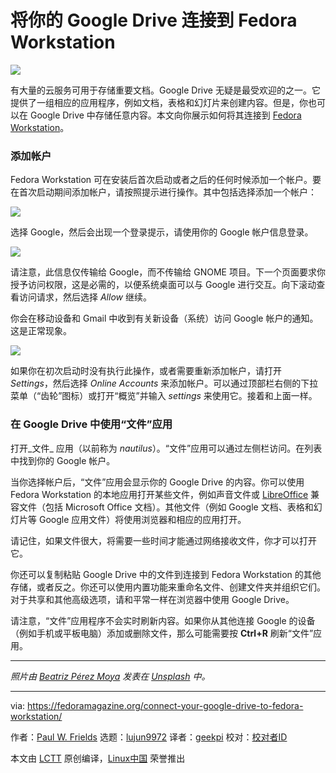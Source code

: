 [#]: collector: (lujun9972)
[#]: translator: (geekpi)
[#]: reviewer: ( )
[#]: publisher: ( )
[#]: url: ( )
[#]: subject: (Connect your Google Drive to Fedora Workstation)
[#]: via: (https://fedoramagazine.org/connect-your-google-drive-to-fedora-workstation/)
[#]: author: (Paul W. Frields https://fedoramagazine.org/author/pfrields/)

将你的 Google Drive 连接到 Fedora Workstation
======

![][1]

有大量的云服务可用于存储重要文档。Google Drive 无疑是最受欢迎的之一。它提供了一组相应的应用程序，例如文档，表格和幻灯片来创建内容。但是，你也可以在 Google Drive 中存储任意内容。本文向你展示如何将其连接到 [Fedora Workstation][2]。

### 添加帐户

Fedora Workstation 可在安装后首次启动或者之后的任何时候添加一个帐户。要在首次启动期间添加帐户，请按照提示进行操作。其中包括选择添加一个帐户：

![][3]

选择 Google，然后会出现一个登录提示，请使用你的 Google 帐户信息登录。

![][4]

请注意，此信息仅传输给 Google，而不传输给 GNOME 项目。下一个页面要求你授予访问权限，这是必需的，以便系统桌面可以与 Google 进行交互。向下滚动查看访问请求，然后选择 _Allow_ 继续。

你会在移动设备和 Gmail 中收到有关新设备（系统）访问 Google 帐户的通知。这是正常现象。

![][5]

如果你在初次启动时没有执行此操作，或者需要重新添加帐户，请打开 _Settings_，然后选择 _Online Accounts_ 来添加帐户。可以通过顶部栏右侧的下拉菜单（“齿轮”图标）或打开“概览”并输入 _settings_ 来使用它。接着和上面一样。

### 在 Google Drive 中使用“文件”应用

打开_文件_ 应用（以前称为 _nautilus_）。“文件”应用可以通过左侧栏访问。在列表中找到你的 Google 帐户。

当你选择帐户后，“文件”应用会显示你的 Google Drive 的内容。你可以使用 Fedora Workstation 的本地应用打开某些文件，例如声音文件或 [LibreOffice][6] 兼容文件（包括 Microsoft Office 文档）。其他文件（例如 Google 文档、表格和幻灯片等 Google 应用文件）将使用浏览器和相应的应用打开。

请记住，如果文件很大，将需要一些时间才能通过网络接收文件，你才可以打开它。

你还可以复制粘贴 Google Drive 中的文件到连接到 Fedora Workstation 的其他存储，或者反之。你还可以使用内置功能来重命名文件、创建文件夹并组织它们。对于共享和其他高级选项，请和平常一样在浏览器中使用 Google Drive。

请注意，“文件”应用程序不会实时刷新内容。如果你从其他连接 Google 的设备（例如手机或平板电脑）添加或删除文件，那么可能需要按 **Ctrl+R** 刷新“文件”应用。

* * *

_照片由 [Beatriz Pérez Moya][7] 发表在 [Unsplash][8] 中。_

--------------------------------------------------------------------------------

via: https://fedoramagazine.org/connect-your-google-drive-to-fedora-workstation/

作者：[Paul W. Frields][a]
选题：[lujun9972][b]
译者：[geekpi](https://github.com/geekpi)
校对：[校对者ID](https://github.com/校对者ID)

本文由 [LCTT](https://github.com/LCTT/TranslateProject) 原创编译，[Linux中国](https://linux.cn/) 荣誉推出

[a]: https://fedoramagazine.org/author/pfrields/
[b]: https://github.com/lujun9972
[1]: https://fedoramagazine.org/wp-content/uploads/2020/03/gdrive-workstation-816x345.jpg
[2]: https://getfedora.org/workstation
[3]: https://fedoramagazine.org/wp-content/uploads/2020/03/firstboot-choices.jpg
[4]: https://fedoramagazine.org/wp-content/uploads/2020/03/firstboot-signin.jpg
[5]: https://fedoramagazine.org/wp-content/uploads/2020/03/firstboot-grantaccess.jpg
[6]: https://fedoramagazine.org/discover-hidden-gems-libreoffice/
[7]: https://unsplash.com/@beatriz_perez?utm_source=unsplash&utm_medium=referral&utm_content=creditCopyText
[8]: https://unsplash.com/s/photos/office-files?utm_source=unsplash&utm_medium=referral&utm_content=creditCopyText
